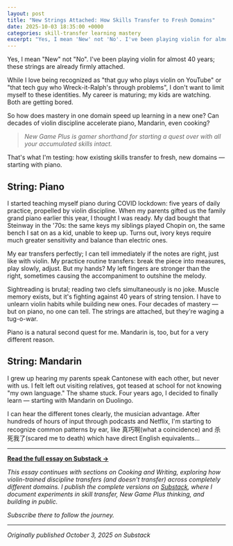 ```yaml
---
layout: post
title: "New Strings Attached: How Skills Transfer to Fresh Domains"
date: 2025-10-03 18:35:00 +0000
categories: skill-transfer learning mastery
excerpt: "Yes, I mean 'New' not 'No'. I've been playing violin for almost 40 years; these strings are already firmly attached. Now I'm testing how those skills transfer to piano, Mandarin, and cooking."
---
```


Yes, I mean "New" not "No". I've been playing violin for almost 40 years; these strings are already firmly attached.

While I love being recognized as "that guy who plays violin on YouTube" or "that tech guy who Wreck-it-Ralph's through problems", I don't want to limit myself to these identities. My career is maturing; my kids are watching. Both are getting bored.

So how does mastery in one domain speed up learning in a new one? Can decades of violin discipline accelerate piano, Mandarin, even cooking?

> *New Game Plus is gamer shorthand for starting a quest over with all your accumulated skills intact.*

That's what I'm testing: how existing skills transfer to fresh, new domains — starting with piano.

## String: Piano

I started teaching myself piano during COVID lockdown: five years of daily practice, propelled by violin discipline. When my parents gifted us the family grand piano earlier this year, I thought I was ready. My dad bought that Steinway in the '70s: the same keys my siblings played Chopin on, the same bench I sat on as a kid, unable to keep up. Turns out, ivory keys require much greater sensitivity and balance than electric ones.

My ear transfers perfectly; I can tell immediately if the notes are right, just like with violin. My practice routine transfers: break the piece into measures, play slowly, adjust. But my hands? My left fingers are stronger than the right, sometimes causing the accompaniment to outshine the melody.

Sightreading is brutal; reading two clefs simultaneously is no joke. Muscle memory exists, but it's fighting against 40 years of string tension. I have to unlearn violin habits while building new ones. Four decades of mastery — but on piano, no one can tell. The strings are attached, but they're waging a tug-o-war.

Piano is a natural second quest for me. Mandarin is, too, but for a very different reason.

## String: Mandarin

I grew up hearing my parents speak Cantonese with each other, but never with us. I felt left out visiting relatives, got teased at school for not knowing "my own language." The shame stuck. Four years ago, I decided to finally learn — starting with Mandarin on Duolingo.

I can hear the different tones clearly, the musician advantage. After hundreds of hours of input through podcasts and Netflix, I'm starting to recognize common patterns by ear, like 真巧啊(what a coincidence) and 杀死我了(scared me to death) which have direct English equivalents...

---

**[Read the full essay on Substack →](https://benchanviolin.substack.com/p/new-strings-attached)**

*This essay continues with sections on Cooking and Writing, exploring how violin-trained discipline transfers (and doesn't transfer) across completely different domains. I publish the complete versions on [Substack](https://benchanviolin.substack.com), where I document experiments in skill transfer, New Game Plus thinking, and building in public.*

*Subscribe there to follow the journey.*

---

*Originally published October 3, 2025 on Substack*
